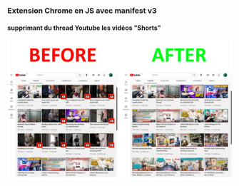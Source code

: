 ### Extension Chrome en JS avec manifest v3
#### supprimant du thread Youtube les vidéos "Shorts"

![sreenshot](./images/before-after.jpg)